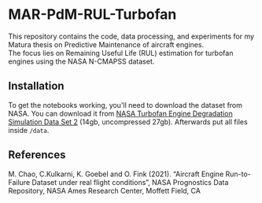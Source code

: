 # MAR-PdM-RUL-Turbofan  

This repository contains the code, data processing, and experiments for my Matura thesis on Predictive Maintenance of aircraft engines.  
The focus lies on Remaining Useful Life (RUL) estimation for turbofan engines using the NASA N-CMAPSS dataset.

## Installation  

To get the notebooks working, you'll need to download the dataset from NASA. You can download it from [NASA Turbofan Engine Degradation Simulation Data Set 2](https://phm-datasets.s3.amazonaws.com/NASA/17.+Turbofan+Engine+Degradation+Simulation+Data+Set+2.zip) (14gb, uncompressed 27gb). Afterwards put all files inside `/data`.

## References  

M. Chao, C.Kulkarni, K. Goebel and O. Fink (2021). “Aircraft Engine Run-to-Failure Dataset under real flight conditions”, NASA Prognostics Data Repository, NASA Ames Research Center, Moffett Field, CA
